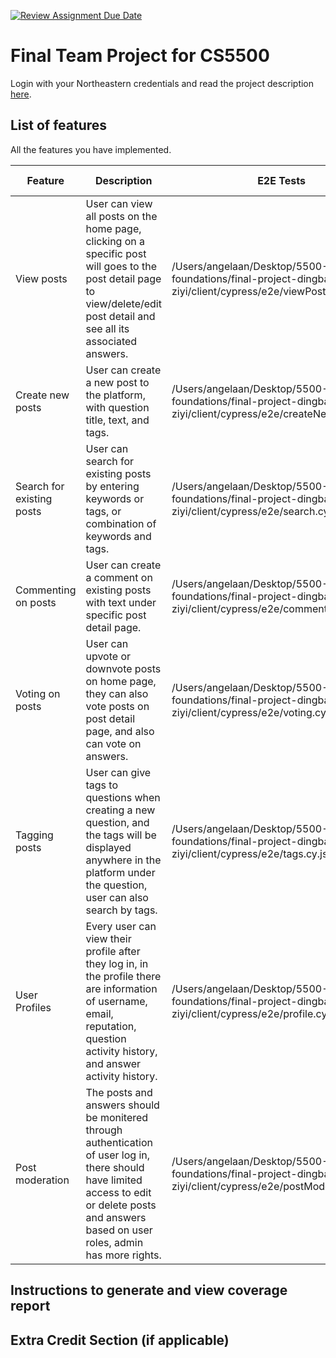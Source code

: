 [![Review Assignment Due Date](https://classroom.github.com/assets/deadline-readme-button-24ddc0f5d75046c5622901739e7c5dd533143b0c8e959d652212380cedb1ea36.svg)](https://classroom.github.com/a/37vDen4S)
# Final Team Project for CS5500

Login with your Northeastern credentials and read the project description [here](https://northeastern-my.sharepoint.com/:w:/g/personal/j_mitra_northeastern_edu/ETUqq9jqZolOr0U4v-gexHkBbCTAoYgTx7cUc34ds2wrTA?e=URQpeI).

## List of features

All the features you have implemented. 

| Feature   | Description     | E2E Tests      | Component Tests | Jest Tests     |
|-----------|-----------------|----------------|-----------------|----------------|
| View posts | User can view all posts on the home page, clicking on a specific post will goes to the post detail page to view/delete/edit post detail and see all its associated answers. | /Users/angelaan/Desktop/5500-foundations/final-project-dingbang-ziyi/client/cypress/e2e/viewPosts.cy.js | path/to/test    | path/to/test   |
| Create new posts | User can create a new post to the platform, with question title, text, and tags. | /Users/angelaan/Desktop/5500-foundations/final-project-dingbang-ziyi/client/cypress/e2e/createNewPosts.cy.js | path/to/test    | path/to/test   |
| Search for existing posts | User can search for existing posts by entering keywords or tags, or combination of keywords and tags. | /Users/angelaan/Desktop/5500-foundations/final-project-dingbang-ziyi/client/cypress/e2e/search.cy.js | path/to/test    | path/to/test   |
| Commenting on posts | User can create a comment on existing posts with text under specific post detail page.   | /Users/angelaan/Desktop/5500-foundations/final-project-dingbang-ziyi/client/cypress/e2e/commentOnPosts.cy.js | path/to/test    | path/to/test   |
| Voting on posts | User can upvote or downvote posts on home page, they can also vote posts on post detail page, and also can vote on answers.  | /Users/angelaan/Desktop/5500-foundations/final-project-dingbang-ziyi/client/cypress/e2e/voting.cy.js | path/to/test    | path/to/test   |
| Tagging posts | User can give tags to questions when creating a new question, and the tags will be displayed anywhere in the platform under the question, user can also search by tags. | /Users/angelaan/Desktop/5500-foundations/final-project-dingbang-ziyi/client/cypress/e2e/tags.cy.js | path/to/test    | path/to/test   |
| User Profiles | Every user can view their profile after they log in, in the profile there are information of username, email, reputation, question activity history, and answer activity history. | /Users/angelaan/Desktop/5500-foundations/final-project-dingbang-ziyi/client/cypress/e2e/profile.cy.js| path/to/test    | path/to/test   |
| Post moderation | The posts and answers should be monitered through authentication of user log in, there should have limited access to edit or delete posts and answers based on user roles, admin has more rights.  | /Users/angelaan/Desktop/5500-foundations/final-project-dingbang-ziyi/client/cypress/e2e/postModeration.cy.js | path/to/test    | path/to/test   |

## Instructions to generate and view coverage report 

## Extra Credit Section (if applicable)